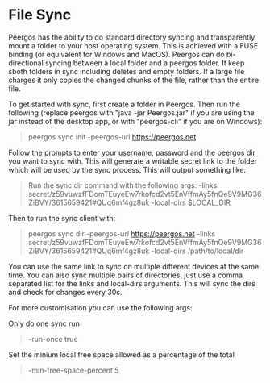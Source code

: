 # File Sync

Peergos has the ability to do standard directory syncing and transparently mount a folder to your host operating system. This is achieved with a FUSE binding (or equivalent for Windows and MacOS). Peergos can do bi-directional syncing between a local folder and a peergos folder. It keep sboth folders in sync including deletes and empty folders. If a large file charges it only copies the changed chunks of the file, rather than the entire file.

To get started with sync, first create a folder in Peergos. Then run the following (replace peergos with "java -jar Peergos.jar" if you are using the jar instead of the desktop app, or with "peergos-cli" if you are on Windows):

> peergos sync init -peergos-url https://peergos.net

Follow the prompts to enter your username, password and the peergos dir you want to sync with. This will generate a writable secret link to the folder which will be used by the sync process. This will output something like:

> Run the sync dir command with the following args: -links secret/z59vuwzfFDomTEuyeEw7rkofcd2vt5EnVffmAy5fnQe9V9MG36ZiBVY/3615659421#QUq6mf4gz8uk -local-dirs $LOCAL_DIR

Then to run the sync client with:
> peergos sync dir -peergos-url https://peergos.net -links secret/z59vuwzfFDomTEuyeEw7rkofcd2vt5EnVffmAy5fnQe9V9MG36ZiBVY/3615659421#QUq6mf4gz8uk -local-dirs /path/to/local/dir

You can use the same link to sync on multiple different devices at the same time. You can also sync multiple pairs of directories, just use a comma separated list for the links and local-dirs arguments. This will sync the dirs and check for changes every 30s.

For more customisation you can use the following args:

Only do one sync run
> -run-once true

Set the minium local free space allowed as a percentage of the total
> -min-free-space-percent 5
